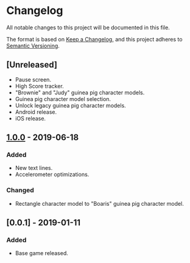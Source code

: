 # Changelog
All notable changes to this project will be documented in this file.

The format is based on [Keep a Changelog](https://keepachangelog.com/en/1.0.0/),
and this project adheres to [Semantic Versioning](https://semver.org/spec/v2.0.0.html).

## [Unreleased]
- Pause screen.
- High Score tracker.
- "Brownie" and "Judy" guinea pig character models.
- Guinea pig character model selection.
- Unlock legacy guinea pig character models.
- Android release.
- iOS release.

## [1.0.0] - 2019-06-18
### Added
- New text lines.
- Accelerometer optimizations.

### Changed
- Rectangle character model to "Boaris" guinea pig character model.

## [0.0.1] - 2019-01-11
### Added
- Base game released.

[1.0.0]: https://github.com/dchen298/piggy-run/commit/20c7b85c7689e69476eb7a957e2921dca874380c
